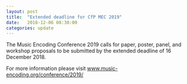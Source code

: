 ```yaml
---
layout: post
title:  "Extended deadline for CfP MEC 2019"
date:   2018-12-06 08:30:00
categories: update
---
```

The Music Encoding Conference 2019 calls for paper, poster, panel, and workshop proposals to be submitted by the extended deadline of 16 
December 2018.

For more information please visit <a href="http://music-encoding.org/conference/2019/">www.music-encoding.org/conference/2019/</a>
